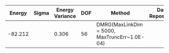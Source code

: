 | Energy   | Sigma | Energy Variance | DOF | Method                                                       | Data Repository                  |
|----------|-------|-----------------|-----|--------------------------------------------------------------|----------------------------------|
|-82.212 |       | 0.306           | 56  | DMRG(MaxLinkDim = 5000, MaxTruncErr~1.0E-04) |                                  |
